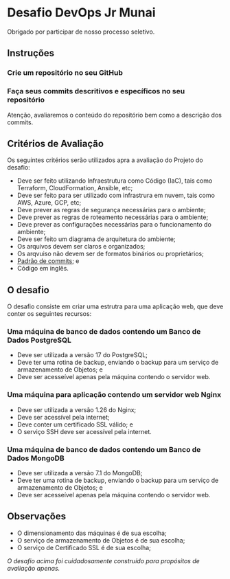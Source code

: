 # Desafio DevOps Jr Munai

Obrigado por participar de nosso processo seletivo.

## Instruções

### Crie um repositório no seu GitHub

### Faça seus commits descritivos e específicos no seu repositório

Atenção, avaliaremos o conteúdo do repositório bem como a descrição dos commits.

## Critérios de Avaliação

Os seguintes critérios serão utilizados apra a avaliação do Projeto do desafio:  

- Deve ser feito utilizando Infraestrutura como Código (IaC), tais como Terraform, CloudFormation, Ansible, etc;
- Deve ser feito para ser utilizado com infrastrura em nuvem, tais como AWS, Azure, GCP, etc;
- Deve prever as regras de segurança necessárias para o ambiente;
- Deve prever as regras de roteamento necessárias para o ambiente;
- Deve prever as configurações necessárias para o funcionamento do ambiente;
- Deve ser feito um diagrama de arquitetura do ambiente;
- Os arquivos devem ser claros e organizados;
- Os arqvuiso não devem ser de formatos binários ou proprietários;
- [Padrão de commits](https://www.conventionalcommits.org/pt-br/v1.0.0/); e
- Código em inglês.

## O desafio

O desafio consiste em criar uma estrutra para uma aplicação web, que deve conter os seguintes recursos:

### Uma máquina de banco de dados contendo um Banco de Dados PostgreSQL
- Deve ser utilizada a versão 17 do PostgreSQL;
- Deve ter uma rotina de backup, enviando o backup para um serviço de armazenamento de Objetos; e
- Deve ser acesseível apenas pela máquina contendo o servidor web.

### Uma máquina para aplicação contendo um servidor web Nginx
- Deve ser utilizada a versão 1.26 do Nginx;
- Deve ser acessível pela internet;
- Deve conter um certificado SSL válido; e
- O serviço SSH deve ser acessível pela internet.

### Uma máquina de banco de dados contendo um Banco de Dados MongoDB
- Deve ser utilizada a versão 7.1 do MongoDB;
- Deve ter uma rotina de backup, enviando o backup para um serviço de armazenamento de Objetos; e
- Deve ser acesseível apenas pela máquina contendo o servidor web.

## Observações

- O dimensionamento das máquinas é de sua escolha;
- O serviço de armazenamento de Objetos é de sua escolha;
- O serviço de Certificado SSL é de sua escolha;



_O desafio acima foi cuidadosamente construído para propósitos de avaliação apenas._
